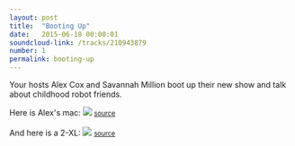 ```yaml
---
layout: post
title:  "Booting Up"
date:   2015-06-18 00:00:01
soundcloud-link: /tracks/210943879
number: 1
permalink: booting-up
---
```


Your hosts Alex Cox and Savannah Million boot up their new show and talk about childhood robot friends.

Here is Alex's mac:
<img src="http://lowendmac.com/wp-content/uploads/snow-white-imac-384.jpg">
<small><a href="http://lowendmac.com/wp-content/uploads/snow-white-imac-384.jpg">source</a></small>
<br><br>
And here is a 2-XL:
<img src="http://i.ytimg.com/vi/6Fs8vOfc1XQ/maxresdefault.jpg">
<small><a href="http://lowendmac.com/wp-content/uploads/snow-white-imac-384.jpg">source</a></small>